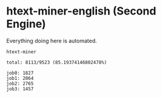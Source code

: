 # htext-miner-english (Second Engine)

Everything doing here is automated.

```
htext-miner

total: 8113/9523 (85.19374146802478%)

job0: 1827
job1: 2064
job2: 2765
job3: 1457
```